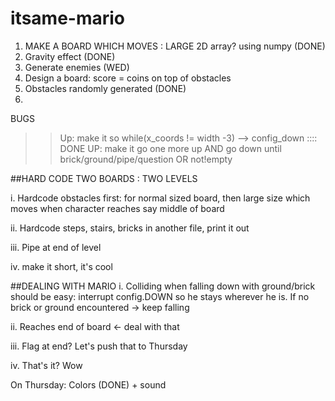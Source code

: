 # itsame-mario

1) MAKE A BOARD WHICH MOVES : LARGE 2D array? using numpy  (DONE)
2) Gravity effect (DONE)
3) Generate enemies (WED)
4) Design a board: score = coins on top of obstacles
5) Obstacles randomly generated   (DONE)
6) 


BUGS
>> Up: make it so while(x_coords != width -3)  --> config_down :::: DONE
>> UP: make it go one more up AND go down until brick/ground/pipe/question OR not!empty 


##HARD CODE TWO BOARDS : TWO LEVELS

i. Hardcode obstacles first: for normal sized board, 
then large size which moves when character reaches say middle of board

ii. Hardcode steps, stairs, bricks in another file, print it out

iii. Pipe at end of level

iv. make it short, it's cool


##DEALING WITH MARIO
i. Colliding when falling down with ground/brick should be easy: interrupt config.DOWN so he stays 
wherever he is. If no brick or ground encountered -> keep falling

ii. Reaches end of board <- deal with that

iii. Flag at end? Let's push that to Thursday

iv.  That's it? Wow



On Thursday: Colors (DONE) + sound